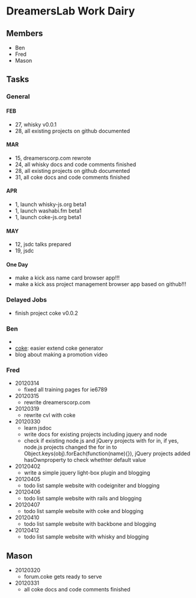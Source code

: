 # DreamersLab Work Dairy

## Members
- Ben
- Fred
- Mason



## Tasks

### General

#### FEB
- 27, whisky v0.0.1
- 28, all existing projects on github documented

#### MAR
- 15, dreamerscorp.com rewrote
- 24, all whisky docs and code comments finished
- 28, all existing projects on github documented
- 31, all coke docs and code comments finished

#### APR
- 1, launch whisky-js.org beta1
- 1, launch washabi.fm beta1
- 1, launch coke-js.org beta1

#### MAY
- 12, jsdc talks prepared
- 19, jsdc

#### One Day
- make a kick ass name card browser app!!!
- make a kick ass project management browser app based on github!!!



### Delayed Jobs
- finish project coke v0.0.2



### Ben
- [coke]: protect_from_forgery
- [coke]: easier extend coke generator
- blog about making a promotion video



### Fred
- 20120314
  - fixed all training pages for ie6789
- 20120315
  - rewrite dreamerscorp.com
- 20120319
  - rewrite cvl with coke
- 20120330
  - learn jsdoc
  - write docs for existing projects including jquery and node
  - check if existing node.js and jQuery projects with for in, if yes, node.js projects changed the for in to Object.keys(obj).forEach(function(name){}), jQuery projects added hasOwnproperty to check whethter default value
- 20120402
  - write a simple jquery light-box plugin and blogging
- 20120405
  - todo list sample website with codeigniter and blogging
- 20120406
  - todo list sample website with rails and blogging
- 20120407
  - todo list sample website with coke and blogging
- 20120410
  - todo list sample website with backbone and blogging
- 20120412
  - todo list sample website with whisky and blogging



## Mason
- 20120320
  - forum.coke gets ready to serve
- 20120331
  - all coke docs and code comments finished

